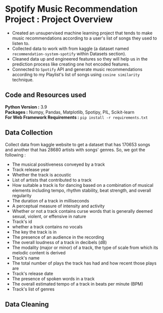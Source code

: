 # Spotify Music Recommendation Project : Project Overview
* Created an unsupervised machine learning project that tends to make music recommendations according to a user's list of songs they used to listen to.
* Collected data to work with from kaggle (a dataset named `recommendation-system-spotify` within Datasets section).
* Cleaned data up and engineered features so they will help us in the prediction process like creating one hot encoded features.
* Connected to `Spotify` API and generate music recommendations according to my Playlist's list of songs using `cosine similarity` technique.

## Code and Resources used
<b>Python Version :</b> 3.9<br>
<b>Packages :</b> Numpy, Pandas, Matplotlib, Spotipy, PIL, Scikit-learn<br>
<b>For Web Framework Requirements :</b> `pip install -r requirements.txt`

## Data Collection
Collect data from kaggle website to get a dataset that has 170653 songs and another that has 28680 artists with songs' genres. So, we got the following :
* The musical positiveness conveyed by a track
* Track release year
* Whether the track is acoustic
* List of artists that contributed to a track
* How suitable a track is for dancing based on a combination of musical elements including tempo, rhythm stability, beat strength, and overall regularity
* The duration of a track in milliseconds
* A perceptual measure of intensity and activity
* Whether or not a track contains curse words that is generally deemed sexual, violent, or effensive in nature
* Track's id
* whether a track contains no vocals
* The key the track is in
* The presence of an audience in the recording
* The overall loudness of a track in decibels (dB)
* The modality (major or minor) of a track, the type of scale from which its melodic content is derived
* Track's name
* The total number of plays the track has had and how recent those plays are
* Track's release date
* The presence of spoken words in a track
* The overall estimated tempo of a track in beats per minute (BPM)
* Track's list of genres

## Data Cleaning
